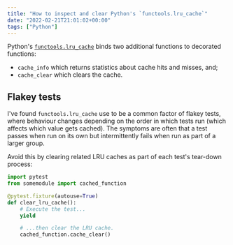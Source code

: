 ```yaml
---
title: "How to inspect and clear Python's `functools.lru_cache`"
date: "2022-02-21T21:01:02+00:00"
tags: ["Python"]
---
```


Python's [`functools.lru_cache`][python_docs] binds two additional functions to
decorated functions:

- `cache_info` which returns statistics about cache hits and misses, and;
- `cache_clear` which clears the cache.

## Flakey tests

I've found `functools.lru_cache` use to be a common factor of flakey tests,
where behaviour changes depending on the order in which tests run (which affects
which value gets cached). The symptoms are often that a test passes when run on
its own but intermittently fails when run as part of a larger group.

Avoid this by clearing related LRU caches as part of each test's tear-down
process:

```py
import pytest
from somemodule import cached_function

@pytest.fixture(autouse=True)
def clear_lru_cache():
    # Execute the test...
    yield

    # ...then clear the LRU cache.
    cached_function.cache_clear()
```

[python_docs]:
  https://docs.python.org/3/library/functools.html#functools.lru_cache
